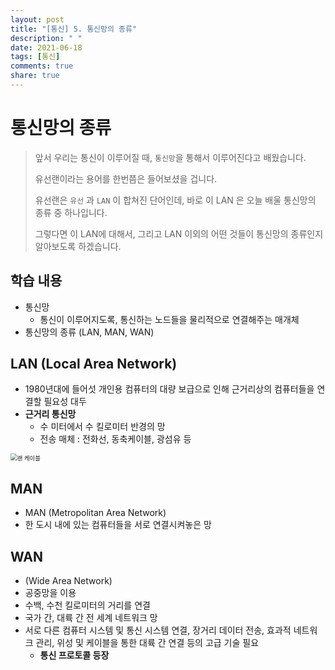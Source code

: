 ```yaml
---
layout: post
title: "[통신] 5. 통신망의 종류"
description: " "
date: 2021-06-18
tags: [통신]
comments: true
share: true
---
```



# 통신망의 종류

> 앞서 우리는 통신이 이루어질 때, `통신망`을 통해서 이루어진다고 배웠습니다.
>
> 유선랜이라는 용어를 한번쯤은 들어보셨을 겁니다.
>
> 유선랜은 `유선` 과 `LAN` 이 합쳐진 단어인데, 바로 이 LAN 은 오늘 배울 통신망의 종류 중 하나입니다.
>
> 그렇다면 이 LAN에 대해서, 그리고 LAN 이외의 어떤 것들이 통신망의 종류인지 알아보도록 하겠습니다.





## 학습 내용

- 통신망
  - 통신이 이루어지도록, 통신하는 노드들을 물리적으로 연결해주는 매개체
- 통신망의 종류 (LAN, MAN, WAN)





## LAN (Local Area Network)

- 1980년대에 들어섯 개인용 컴퓨터의 대량 보급으로 인해
  근거리상의 컴퓨터들을 연결할 필요성 대두
- **근거리 통신망**
  - 수 미터에서 수 킬로미터 반경의 망
  - 전송 매체 : 전화선, 동축케이블, 광섬유 등

<img src="https://image.auction.co.kr/itemimage/fa/19/06/fa1906481.jpg" alt="랜 케이블" style="zoom: 67%;" />







## MAN

- MAN (Metropolitan Area Network)
- 한 도시 내에 있는 컴퓨터들을 서로 연결시켜놓은 망





## WAN

- (Wide Area Network)
- 공중망을 이용
- 수백, 수천 킬로미터의 거리를 연결
- 국가 간, 대륙 간 전 세계 네트워크 망
- 서로 다른 컴퓨터 시스템 및 통신 시스템 연결,
  장거리 데이터 전송, 효과적 네트워크 관리,
  위성 및 케이블을 통한 대륙 간 연결 등의 고급 기술 필요
  - **통신 프로토콜 등장**







